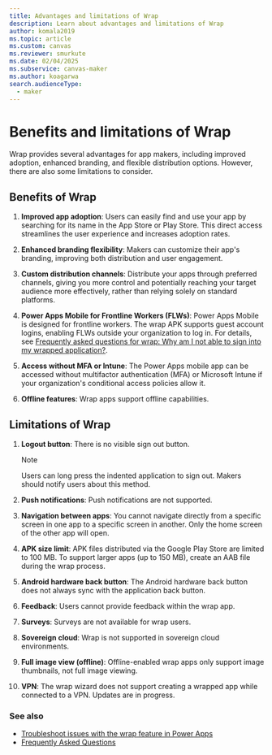```yaml
---
title: Advantages and limitations of Wrap
description: Learn about advantages and limitations of Wrap
author: komala2019
ms.topic: article
ms.custom: canvas
ms.reviewer: smurkute
ms.date: 02/04/2025
ms.subservice: canvas-maker
ms.author: koagarwa
search.audienceType: 
  - maker
---
```


# Benefits and limitations of Wrap

Wrap provides several advantages for app makers, including improved adoption, enhanced branding, and flexible distribution options. However, there are also some limitations to consider.

## Benefits of Wrap

1. **Improved app adoption**: Users can easily find and use your app by searching for its name in the App Store or Play Store. This direct access streamlines the user experience and increases adoption rates.

2. **Enhanced branding flexibility**: Makers can customize their app's branding, improving both distribution and user engagement.

3. **Custom distribution channels**: Distribute your apps through preferred channels, giving you more control and potentially reaching your target audience more effectively, rather than relying solely on standard platforms.

4. **Power Apps Mobile for Frontline Workers (FLWs)**: Power Apps Mobile is designed for frontline workers. The wrap APK supports guest account logins, enabling FLWs outside your organization to log in. For details, see [Frequently asked questions for wrap: Why am I not able to sign into my wrapped application?](faq.yml).

5. **Access without MFA or Intune**: The Power Apps mobile app can be accessed without multifactor authentication (MFA) or Microsoft Intune if your organization's conditional access policies allow it.

6. **Offline features**: Wrap apps support offline capabilities.

## Limitations of Wrap

1. **Logout button**: There is no visible sign out button.  
   > [!NOTE]
   > Users can long press the indented application to sign out. Makers should notify users about this method.

2. **Push notifications**: Push notifications are not supported.

3. **Navigation between apps**: You cannot navigate directly from a specific screen in one app to a specific screen in another. Only the home screen of the other app will open.

4. **APK size limit**: APK files distributed via the Google Play Store are limited to 100 MB. To support larger apps (up to 150 MB), create an AAB file during the wrap process.

5. **Android hardware back button**: The Android hardware back button does not always sync with the application back button.

6. **Feedback**: Users cannot provide feedback within the wrap app.

7. **Surveys**: Surveys are not available for wrap users.

8. **Sovereign cloud**: Wrap is not supported in sovereign cloud environments.

9. **Full image view (offline)**: Offline-enabled wrap apps only support image thumbnails, not full image viewing.

10. **VPN**: The wrap wizard does not support creating a wrapped app while connected to a VPN. Updates are in progress.

### See also

- [Troubleshoot issues with the wrap feature in Power Apps](/troubleshoot/power-platform/power-apps/manage-apps-and-solutions/wrap-issues)
- [Frequently Asked Questions](faq.yml)
